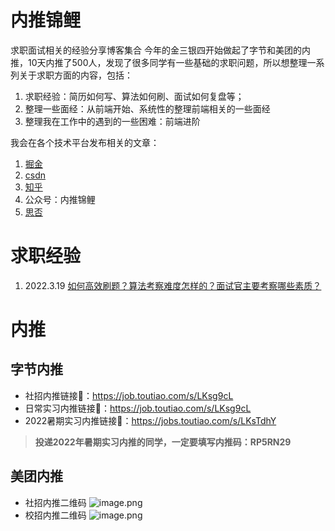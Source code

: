 # 内推锦鲤
求职面试相关的经验分享博客集合
今年的金三银四开始做起了字节和美团的内推，10天内推了500人，发现了很多同学有一些基础的求职问题，所以想整理一系列关于求职方面的内容，包括：
1. 求职经验：简历如何写、算法如何刷、面试如何复盘等；
2. 整理一些面经：从前端开始、系统性的整理前端相关的一些面经
3. 整理我在工作中的遇到的一些困难：前端进阶

我会在各个技术平台发布相关的文章：
1. [掘金](https://juejin.cn/column/7076469368040718343)
2. [csdn](https://blog.csdn.net/weixin_36926779?type=blog)
3. [知乎](https://www.zhihu.com/people/ya-fang-77/posts)
4. 公众号：内推锦鲤
5. [思否](https://segmentfault.com/u/arya_6234b23848a82)

# 求职经验
1. 2022.3.19 [如何高效刷题？算法考察难度怎样的？面试官主要考察哪些素质？](./experience/Round1%E7%AE%97%E6%B3%95%E9%A2%98%E6%80%8E%E4%B9%88%E5%88%B7.md)

# 内推
## 字节内推
- 社招内推链接🔗：https://job.toutiao.com/s/LKsg9cL
- 日常实习内推链接🔗：https://job.toutiao.com/s/LKsg9cL
- 2022暑期实习内推链接🔗：https://jobs.toutiao.com/s/LKsTdhY
> **投递2022年暑期实习内推的同学，一定要填写内推码：RP5RN29**

## 美团内推
- 社招内推二维码
![image.png](https://p3-juejin.byteimg.com/tos-cn-i-k3u1fbpfcp/872328fbdf244fc28a74e90b88f84c99~tplv-k3u1fbpfcp-watermark.image?)
- 校招内推二维码
![image.png](https://p9-juejin.byteimg.com/tos-cn-i-k3u1fbpfcp/f260a66770b6419582884a1ff793dc4f~tplv-k3u1fbpfcp-watermark.image?)

